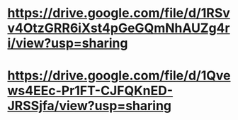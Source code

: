 # https://drive.google.com/file/d/1RSvv4OtzGRR6iXst4pGeGQmNhAUZg4ri/view?usp=sharing


# https://drive.google.com/file/d/1Qvews4EEc-Pr1FT-CJFQKnED-JRSSjfa/view?usp=sharing
